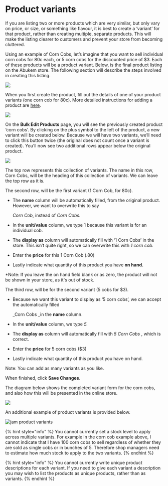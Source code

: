 # Product variants

If you are listing two or more products which are very similar, but only vary on price, or size, or something like flavour, it is best to create a ‘variant’ for that product, rather than creating multiple, separate products. This will make the listing clearer to customers and prevent your store from becoming cluttered.

Using an example of Corn Cobs, let’s imagine that you want to sell individual corn cobs for 80c each, or 5 corn cobs for the discounted price of $3. Each of these products will be a product variant. Below, is the final product listing on the Abukem store. The following section will describe the steps involved in creating this listing.

![](https://openfoodnetwork.org/wp-content/uploads/2015/05/CornCob-Variants.png)

When you first create the product, fill out the details of one of your product variants \(one corn cob for 80c\). More detailed instructions for adding a product are [here](../../basic-features/products.md).

![](https://openfoodnetwork.org/wp-content/uploads/2015/05/Corn-cobs.png)

On the **Bulk Edit Products** page, you will see the previously created product ‘corn cobs’. By clicking on the plus symbol to the left of the product, a new variant will be created below. Because we will have two variants, we’ll need to click this button twice \(the original does not count once a variant is created\). You’ll now see two additional rows appear below the original product.

![](https://openfoodnetwork.org/wp-content/uploads/2015/05/Add-variant.png)

The top row represents this collection of variants. The name in this row, Corn Cobs, will be the heading of this collection of variants. We can leave the top row as it is.

The second row, will be the first variant \(1 Corn Cob, for 80c\).

* The **name** column will be automatically filled, from the original product. However, we want to overwrite this to say

  _Corn Cob_, instead of _Corn Cobs._

* In the **unit/value** column, we type 1 because this variant is for an individual cob.
* The **display as** column will automatically fill with ‘1 Corn Cobs’ in the store. This isn’t quite right, so we can overwrite this with _1 corn cob._
* Enter the **price** for this 1 Corn Cob \(.80\)
* Lastly indicate what quantity of this product you have **on hand.**

\*Note: If you leave the on hand field blank or as zero, the product will not be shown in your store, as it's out of stock.

The third row, will be for the second variant \(5 cobs for $3\).

* Because we want this variant to display as ‘5 corn cobs’, we can accept the automatically filled

  \_Corn Cobs \_in the **name** column.

* In the **unit/value** column, we type _5._
* The **display as** column will automatically fill with _5 Corn Cobs_ , which is correct.
* Enter the **price** for 5 corn cobs \($3\)
* Lastly indicate what quantity of this product you have on hand.

Note: You can add as many variants as you like.

When finished, click **Save Changes**.

The diagram below shows the completed variant form for the corn cobs, and also how this will be presented in the online store.

![](../../.gitbook/assets/corn-cobs.png)

An additional example of product variants is provided below.

![jam product variants](https://openfoodnetwork.org/wp-content/uploads/2015/05/JamVariants.png)

{% hint style="info" %}
You cannot currently set a stock level to apply across multiple variants. For example in the corn cob example above, I cannot indicate that I have 100 corn cobs to sell regardless of whether they are sold as single cobs or in bunches of 5. Therefore shop managers need to estimate how much stock to apply to the two variants.
{% endhint %}

{% hint style="info" %}
 You cannot currently write unique product descriptions for each variant. If you need to give each variant a description you may wish to list the products as unique products, rather than as variants.
{% endhint %}

